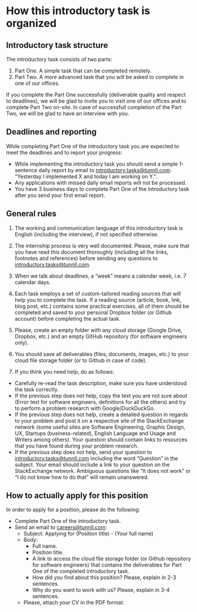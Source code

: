 # How this introductory task is organized

## Introductory task structure

The introductory task consists of two parts: 

1. Part One. A simple task that can be completed remotely.
2. Part Two. A more advanced task that you will be asked to complete in one of our offices. 

If you complete the Part One successfully (deliverable quality and respect to deadlines), we will be glad to invite you to visit one of our offices and to complete Part Two on-site. In case of successfull completion of the Part Two, we will be glad to have an interview with you.

## Deadlines and reporting

While completing Part One of the introductory task you are expected to meet the deadlines and to report your progress:

- While implementing the introductory task you should send a simple 1-sentence daily report by email to introductory.tasks@tunnll.com: "Yesterday I implemented X and today I am working on Y.".
- Any applications with missed daily email reports will not be processed.
- You have 3 business days to complete Part One of the introductory task after you send your first email report.




## General rules

1. The working and communication language of this introductory task is English (including the interview), if not specified otherwise.

2. The internship process is very well documented. Please, make sure that you have read this document thoroughly (including all the links, footnotes and references) before sending any questions to introductory.tasks@tunnll.com.

3. When we talk about deadlines, a “week” means a calendar week, i.e. 7 calendar days.

4. Each task employs a set of custom-tailored reading sources that will help you to complete the task. If a reading source (article, book, link, blog post, etc.) contains some practical exercises, all of them should be completed and saved to your personal Dropbox folder (or Github account) before completing the actual task.

5. Please, create an empty folder with any cloud storage (Google Drive, Dropbox, etc.) and an empty GitHub repository (for software engineers only).

6. You should save all deliverables (files, documents, images, etc.) to your cloud file storage folder (or to Github in case of code).

7. If you think you need help, do as follows:

  - Carefully re-read the task description, make sure you have understood the task correctly.
  - If the previous step does not help, copy the text you are not sure about (Error text for software engineers, definitions for all the others) and try to perform a problem research with Google/DuckDuckGo. 
  - If the previous step does not help, create a detailed question in regards to your problem and post it on a respective site of the StackExchange network (some useful sites are Software Engineering, Graphic Design, UX, Startups (business-related), English Language and Usage and Writers among others). Your question should contain links to resources that you have found during your problem research.
  - If the previous step does not help, send your question to introductory.tasks@tunnll.com including the word “Question” in the subject. Your email should include a link to your question on the StackExchange network. Ambiguous questions like “It does not work” or “I do not know how to do that” will remain unanswered.
  
## How to actually apply for this position

In order to apply for a position, please do the following:

- Complete Part One of the introductory task.
- Send an email to careers@tunnll.com:
  - Subject: Applying for (Position title) - (Your full name)
  - Body:
    - Full name.
	- Position title.
	- A link to access the cloud file storage folder (or Github repository for software engineers) that contains the deliverables for Part One of the completed introductory task.
	- How did you find about this position? Please, explain in 2-3 sentences.
	- Why do you want to work with us? Please, explain in 3-4 sentences.
  - Please, attach your CV in the PDF format.
  